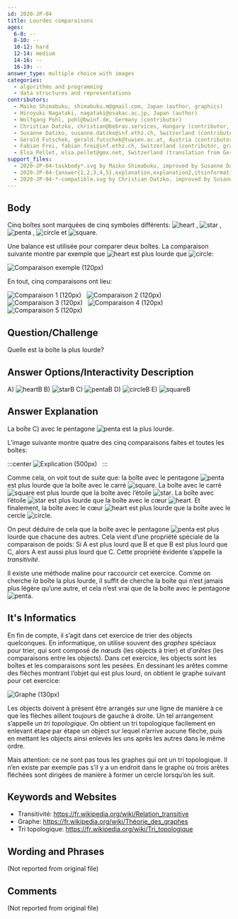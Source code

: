```yaml
---
id: 2020-JP-04
title: Lourdes comparaisons
ages:
  6-8: --
  8-10: --
  10-12: hard
  12-14: medium
  14-16: --
  16-19: --
answer_type: multiple choice with images
categories:
  - algorithms and programming
  - data structures and representations
contributors:
  - Maiko Shimabuku, shimabuku.m@gmail.com, Japan (author, graphics)
  - Hiroyuki Nagataki, nagataki@osakac.ac.jp, Japan (author)
  - Wolfgang Pohl, pohl@bwinf.de, Germany (contributor)
  - Christian Datzko, christian@bebras.services, Hungary (contributor, graphics)
  - Susanne Datzko, susanne.datzko@inf.ethz.ch, Switzerland (contributor, graphics)
  - Gerald Futschek, gerald.futschek@tuwien.ac.at, Austria (contributor)
  - Fabian Frei, fabian.frei@inf.ethz.ch, Switzerland (contributor, graphics, translation from English into German)
  - Elsa Pellet, elsa.pellet@gmx.net, Switzerland (translation from German into French)
support_files:
  - 2020-JP-04-taskbody*.svg by Maiko Shimabuku, improved by Susanne Datzko
  - 2020-JP-04-{answer{1,2,3,4,5},explanation,explanation2,itsinformatics}.svg by Fabian Frei
  - 2020-JP-04-*-compatible.svg by Christian Datzko, improved by Susanne Datzko
---
```


[heart]:  graphics/2020-JP-04-answer1.svg "cœur      (20px)"
[star]:   graphics/2020-JP-04-answer2.svg "étoile    (20px)"
[penta]:  graphics/2020-JP-04-answer3.svg "pentagone (20px)"
[circle]: graphics/2020-JP-04-answer4.svg "rond      (20px)"
[square]: graphics/2020-JP-04-answer5.svg "carré     (20px)"

[heartB]:  graphics/2020-JP-04-answer1.svg "cœur      (35px)"
[starB]:   graphics/2020-JP-04-answer2.svg "étoile    (35px)"
[pentaB]:  graphics/2020-JP-04-answer3.svg "pentagone (35px)"
[circleB]: graphics/2020-JP-04-answer4.svg "rond      (35px)"
[squareB]: graphics/2020-JP-04-answer5.svg "carré     (35px)"

## Body

Cinq boîtes sont marquées de cinq symboles différents: ![heart] , ![star] , ![penta] , ![circle] et ![square].

Une balance est utilisée pour comparer deux boîtes. La comparaison suivante montre par exemple que ![heart] est plus lourde que ![circle]:

![](graphics/2020-JP-04-taskbody1-compatible.svg "Comparaison exemple (120px)")

En tout, cinq comparaisons ont lieu:


![](graphics/2020-JP-04-taskbody1-compatible.svg "Comparaison 1 (120px)")  
![](graphics/2020-JP-04-taskbody2-compatible.svg "Comparaison 2 (120px)")  
![](graphics/2020-JP-04-taskbody3-compatible.svg "Comparaison 3 (120px)")  
![](graphics/2020-JP-04-taskbody4-compatible.svg "Comparaison 4 (120px)")  
![](graphics/2020-JP-04-taskbody5-compatible.svg "Comparaison 5 (120px)")



## Question/Challenge

Quelle est la boîte la plus lourde?


## Answer Options/Interactivity Description


A) ![heartB] 
B) ![starB] 
C) ![pentaB] 
D) ![circleB] 
E) ![squareB]



## Answer Explanation

La boîte C) avec le pentagone ![penta] est la plus lourde.

L’image suivante montre quatre des cinq comparaisons faites et toutes les boîtes:

:::center
![](graphics/2020-JP-04-explanation2-compatible.svg "Explication (500px)")  
:::

Comme cela, on voit tout de suite que: la boîte avec le pentagone ![penta] est plus lourde que la boîte avec le carré ![square]. La boîte avec le carré ![square] est plus lourde que la boîte avec l’étoile ![star]. La boîte avec l’étoile ![star] est plus lourde que la boîte avec le cœur ![heart]. Et finalement, la boîte avec le cœur ![heart] est plus lourde que la boîte avec le cercle ![circle].

On peut déduire de cela que la boîte avec le pentagone ![penta] est plus lourde que chacune des autres. Cela vient d’une propriété spéciale de la comparaison de poids: Si A est plus lourd que B et que B est plus lourd que C, alors A est aussi plus lourd que C. Cette propriété évidente s’appelle la _transitivité_.

Il existe une méthode maline pour raccourcir cet exercice. Comme on cherche _la_ boîte la plus lourde, il suffit de cherche la boîte qui n’est jamais plus légère qu’une autre, et cela n’est vrai que de la boîte avec le pentagone ![penta].


## It's Informatics

En fin de compte, il s’agit dans cet exercice de trier des objects quelconques. En informatique, on utilise souvent des _graphes_ spéciaux pour trier, qui sont composé de _nœuds_ (les objects à trier) et d’_arêtes_ (les comparaisons entre les objects). Dans cet exercice, les objects sont les boîtes et les comparaisons sont les pesées. En dessinant les arêtes comme des flèches montrant l’objet qui est plus lourd, on obtient le graphe suivant pour cet exercice:

![](graphics/2020-JP-04-itsinformatics-compatible.svg "Graphe (130px)")

Les objects doivent à présent être arrangés sur une ligne de manière à ce que les flèches aillent toujours de gauche à droite. Un tel arrangement s’appelle un _tri topologique_. On obtient un tri topologique facilement en enlevant étape par étape un object sur lequel n’arrive aucune flèche, puis en mettant les objects ainsi enlevés les uns après les autres dans le même ordre.

Mais attention: ce ne sont pas tous les graphes qui ont un tri topologique. Il n’en existe par exemple pas s’il y a un endroit dans le graphe où trois arêtes fléchées sont dirigées de manière à former un cercle lorsqu’on les suit.


## Keywords and Websites

 - Transitivité: https://fr.wikipedia.org/wiki/Relation_transitive
 - Graphe: https://fr.wikipedia.org/wiki/Théorie_des_graphes
 - Tri topologique: https://fr.wikipedia.org/wiki/Tri_topologique


## Wording and Phrases

(Not reported from original file)


## Comments

(Not reported from original file)
